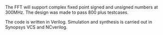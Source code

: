 The FFT will support complex fixed point signed and unsigned numbers at 300MHz. The design was made to pass 800 plus testcases. 

The code is written in Verilog. Simulation and synthesis is carried out in Synopsys VCS and NCverilog.